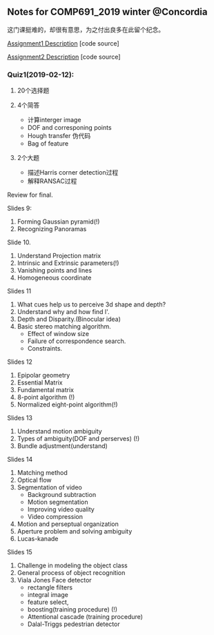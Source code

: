 ## Notes for COMP691_2019 winter @Concordia
这门课挺难的，却很有意思，为之付出良多在此留个纪念。

[Assignment1 Description](https://github.com/Triple-L/Computer-Vision/blob/master/Assignments%26project/Assignment1.pdf) [code source]

[Assignment2 Description](https://github.com/Triple-L/Computer-Vision/blob/master/Assignments%26project/Assignment2.pdf) [code source]


### Quiz1(2019-02-12):

1. 20个选择题
2. 4个简答
    * 计算interger image 
    * DOF and corresponing points 
    * Hough transfer 伪代码 
    * Bag of feature
3. 2个大题

    * 描述Harris corner detection过程 
    * 解释RANSAC过程

Review for final.

Slides 9: 
1. Forming Gaussian pyramid(!)
2. Recognizing Panoramas

Slide 10.
1. Understand Projection matrix
2. Intrinsic and Extrinsic parameters(!)
3. Vanishing points and lines
4. Homogeneous coordinate

Slides 11
1. What cues help us to perceive 3d shape and depth?
2. Understand why and how find l'.
3. Depth and Disparity.(Binocular idea) 
4. Basic stereo matching algorithm.
    * Effect of window size
    * Failure of correspondence search.
    * Constraints.
   
Slides 12
1. Epipolar geometry
2. Essential Matrix
3. Fundamental matrix
4. 8-point algorithm (!)
5. Normalized eight-point algorithm(!)

Slides 13 
1. Understand motion ambiguity
2. Types of ambiguity(DOF and perserves) (!)
3. Bundle adjustment(understand)

Slides 14
1. Matching method
2. Optical flow
3. Segmentation of video
   * Background subtraction
   * Motion segmentation
   * Improving video quality
   * Video compression
4. Motion and perseptual organization
5. Aperture problem and solving ambiguity
6. Lucas-kanade 

Slides 15
1. Challenge in modeling the object class
2. General process of object recognition
3. Viala Jones Face detector
     * rectangle filters
     * integral image
     * feature select,
     * boosting(training procedure) (!)
     * Attentional cascade (training procedure)
     * Dalal-Triggs pedestrian detector
   
   



